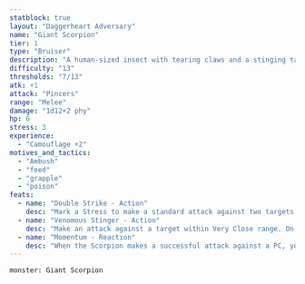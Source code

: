 ```yaml
---
statblock: true
layout: "Daggerheart Adversary"
name: "Giant Scorpion"
tier: 1
type: "Bruiser"
description: "A human-sized insect with tearing claws and a stinging tail."
difficulty: "13"
thresholds: "7/13"
atk: +1
attack: "Pincers"
range: "Melee"
damage: "1d12+2 phy"
hp: 6
stress: 3
experience:
  - "Camouflage +2"
motives_and_tactics:
  - "Ambush"
  - "feed"
  - "grapple"
  - "poison"
feats:
  - name: "Double Strike - Action"
    desc: "Mark a Stress to make a standard attack against two targets within Melee range."
  - name: "Venomous Stinger - Action"
    desc: "Make an attack against a target within Very Close range. On a success, spend a Fear to deal 1d4+4 physical damage and Poison them until their next rest or they succeed on a Knowledge Roll (16). While Poisoned, the target must roll a d6 before they make an action roll. On a result of 4 or lower, they must mark a Stress."
  - name: "Momentum - Reaction"
    desc: "When the Scorpion makes a successful attack against a PC, you gain a Fear."
---
```


```statblock
monster: Giant Scorpion
```